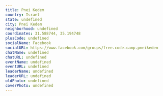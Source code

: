 ```yaml
---
title: Pnei Kedem
country: Israel
state: undefined
city: Pnei Kedem
neighborhood: undefined
coordinates: 31.588744, 35.194748
plusCode: undefined
socialName: Facebook
socialURL: https://www.facebook.com/groups/free.code.camp.pneikedem
chatName: undefined
chatURL: undefined
eventName: undefined
eventURL: undefined
leaderName: undefined
leaderURL: undefined
oldPhoto: undefined
coverPhoto: undefined
---
```

